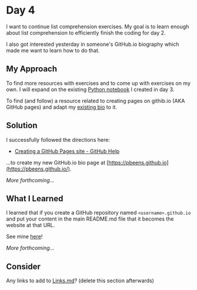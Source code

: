 # Day 4

I want to continue list comprehension exercises. My goal is to learn enough about list comprehension to efficiently finish the coding for day 2.

I also got interested yesterday in someone's GitHub.io biography which made me want to learn how to do that.

## My Approach

To find more resources with exercises and to come up with exercises on my own. I will expand on the existing [Python notebook](..\03\list_comp.ipynb) I created in day 3.

To find (and follow) a resource related to creating pages on githib.io (AKA GitHub pages) and adapt my [existing bio](https://peter.beens.ca/) to it.

## Solution

I successfully followed the directions here:

- [Creating a GitHub Pages site - GitHub Help](https://help.github.com/en/articles/creating-a-github-pages-site)

...to create my new GitHub.io bio page at [https://pbeens.github.io](https://pbeens.github.io/).

*More forthcoming...*

## What I Learned

I learned that if you create a GitHub repository named `<username>.github.io` and put your content in the main README.md file that it becomes the website at that URL. 

See mine [here](https://pbeens.github.io/)!

*More forthcoming...*

## Consider

Any links to add to [Links.md](..\..\Links.md)? (delete this section afterwards)